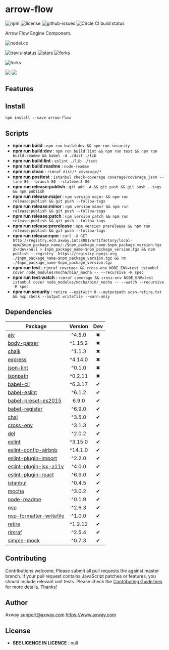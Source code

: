 # arrow-flow

![npm](https://img.shields.io/npm/v/arrow-flow.svg) ![license](https://img.shields.io/npm/l/arrow-flow.svg) ![github-issues](https://img.shields.io/github/issues/appcelerator/arrow-flow.svg)  ![Circle CI build status](https://circleci.com/gh/appcelerator/arrow-flow.svg?style=svg)

Arrow Flow Engine Component.

![nodei.co](https://nodei.co/npm/arrow-flow.png?downloads=true&downloadRank=true&stars=true)

![travis-status](https://img.shields.io/travis/appcelerator/arrow-flow.svg)
![stars](https://img.shields.io/github/stars/appcelerator/arrow-flow.svg)
![forks](https://img.shields.io/github/forks/appcelerator/arrow-flow.svg)

![forks](https://img.shields.io/github/forks/appcelerator/arrow-flow.svg)

![](https://david-dm.org/appcelerator/arrow-flow/status.svg)
![](https://david-dm.org/appcelerator/arrow-flow/dev-status.svg)

## Features


## Install

`npm install --save arrow-flow`


## Scripts

 - **npm run build** : `npm run build:dev && npm run security`
 - **npm run build:dev** : `npm run build:lint && npm run test && npm run build:readme && babel -d ./dist ./lib`
 - **npm run build:lint** : `eslint ./lib ./test`
 - **npm run build:readme** : `node-readme`
 - **npm run clean** : `rimraf dist/* coverage/*`
 - **npm run posttest** : `istanbul check-coverage coverage/coverage.json --line 80 --branch 80 --statement 80`
 - **npm run release:publish** : `git add -A && git push && git push --tags && npm publish`
 - **npm run release:major** : `npm version major && npm run release:publish && git push --follow-tags`
 - **npm run release:minor** : `npm version minor && npm run release:publish && git push --follow-tags`
 - **npm run release:patch** : `npm version patch && npm run release:publish && git push --follow-tags`
 - **npm run release:prerelease** : `npm version prerelease && npm run release:publish && git push --follow-tags`
 - **npm run release:npm** : `curl -X GET http://registry.ecd.axway.int:8081/artifactory/local-npm/$npm_package_name/-/$npm_package_name-$npm_package_version.tgz 2>/dev/null > $npm_package_name-$npm_package_version.tgz && npm publish --registry  https://registry.npmjs.org ./$npm_package_name-$npm_package_version.tgz && rm ./$npm_package_name-$npm_package_version.tgz`
 - **npm run test** : `rimraf coverage && cross-env NODE_ENV=test istanbul cover node_modules/mocha/bin/_mocha -- --recursive -R spec`
 - **npm run test:watch** : `rimraf coverage && cross-env NODE_ENV=test istanbul cover node_modules/mocha/bin/_mocha -- --watch --recursive -R spec`
 - **npm run security** : `retire --exitwith 0 --outputpath scan-retire.txt && nsp check --output writefile --warn-only`

## Dependencies

Package | Version | Dev
--- |:---:|:---:
[ajv](https://www.npmjs.com/package/ajv) | ^4.5.0 | ✖
[body-parser](https://www.npmjs.com/package/body-parser) | ^1.15.2 | ✖
[chalk](https://www.npmjs.com/package/chalk) | ^1.1.3 | ✖
[express](https://www.npmjs.com/package/express) | ^4.14.0 | ✖
[json-lint](https://www.npmjs.com/package/json-lint) | ^0.1.0 | ✖
[jsonpath](https://www.npmjs.com/package/jsonpath) | ^0.2.11 | ✖
[babel-cli](https://www.npmjs.com/package/babel-cli) | ^6.3.17 | ✔
[babel-eslint](https://www.npmjs.com/package/babel-eslint) | ^6.1.2 | ✔
[babel-preset-es2015](https://www.npmjs.com/package/babel-preset-es2015) | 6.9.0 | ✔
[babel-register](https://www.npmjs.com/package/babel-register) | ^6.9.0 | ✔
[chai](https://www.npmjs.com/package/chai) | ^3.5.0 | ✔
[cross-env](https://www.npmjs.com/package/cross-env) | ^3.1.3 | ✔
[del](https://www.npmjs.com/package/del) | ^2.0.2 | ✔
[eslint](https://www.npmjs.com/package/eslint) | ^3.15.0 | ✔
[eslint-config-airbnb](https://www.npmjs.com/package/eslint-config-airbnb) | ^14.1.0 | ✔
[eslint-plugin-import](https://www.npmjs.com/package/eslint-plugin-import) | ^2.2.0 | ✔
[eslint-plugin-jsx-a11y](https://www.npmjs.com/package/eslint-plugin-jsx-a11y) | ^4.0.0 | ✔
[eslint-plugin-react](https://www.npmjs.com/package/eslint-plugin-react) | ^6.9.0 | ✔
[istanbul](https://www.npmjs.com/package/istanbul) | ^0.4.5 | ✔
[mocha](https://www.npmjs.com/package/mocha) | ^3.0.2 | ✔
[node-readme](https://www.npmjs.com/package/node-readme) | ^0.1.9 | ✔
[nsp](https://www.npmjs.com/package/nsp) | ^2.6.3 | ✔
[nsp-formatter-writefile](https://www.npmjs.com/package/nsp-formatter-writefile) | ^1.0.0 | ✔
[retire](https://www.npmjs.com/package/retire) | ^1.2.12 | ✔
[rimraf](https://www.npmjs.com/package/rimraf) | ^2.5.4 | ✔
[simple-mock](https://www.npmjs.com/package/simple-mock) | ^0.7.3 | ✔


## Contributing

Contributions welcome; Please submit all pull requests the against master branch. If your pull request contains JavaScript patches or features, you should include relevant unit tests. Please check the [Contributing Guidelines](contributng.md) for more details. Thanks!

## Author

Axway <support@axway.com> https://www.axway.com

## License

 - **SEE LICENCE IN LICENCE** : null
